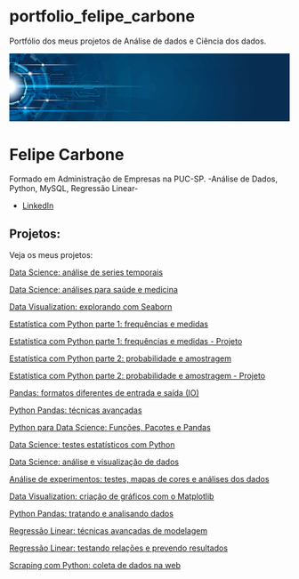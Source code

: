 # portfolio_felipe_carbone
Portfólio dos meus projetos de Análise de dados e Ciência dos dados. 



<p align="center">
  <img src="banner.png" >
</p>

# Felipe Carbone


Formado em Administração de Empresas na PUC-SP. -Análise de Dados, Python, MySQL, Regressão Linear-




* [LinkedIn](https://www.linkedin.com/in/felipeacarbone/)



## Projetos:
Veja os meus projetos:

[Data Science: análise de series temporais](https://github.com/FelipeACarbone/data_science_analises_series_temporais/blob/main/_Data%20Science_%20an%C3%A1lise%20de%20series%20temporais_1.ipynb)  

[Data Science: análises para saúde e medicina](https://github.com/FelipeACarbone/data_science_analise_saude_medicina/blob/main/Data%20Science_%20an%C3%A1lises%20para%20sa%C3%BAde%20e%20medicina2.ipynb)

[Data Visualization: explorando com Seaborn](https://github.com/FelipeACarbone/data_visualization_seaborn/blob/main/_Data_Visualization_explorando_com_Seaborn_3.ipynb)

[Estatística com Python parte 1: frequências e medidas](https://github.com/FelipeACarbone/estatistica_python/blob/main/Estat%C3%ADstica_com_Python_parte_1_frequ%C3%AAncias_e_medidas4.ipynb)

[Estatística com Python parte 1: frequências e medidas - Projeto](https://github.com/FelipeACarbone/estatistica_python/blob/main/projeto_estat%C3%ADstica_com_Python_parte_1_frequ%C3%AAncias_e_medidas.ipynb)

[Estatística com Python parte 2: probabilidade e amostragem](https://github.com/FelipeACarbone/estatistica_python_probabilidade_amostragem/blob/main/Estat%C3%ADstica_com_Python_parte_2_probabilidade_e_amostragem_.ipynb)

[Estatística com Python parte 2: probabilidade e amostragem - Projeto](https://github.com/FelipeACarbone/estatistica_python_probabilidade_amostragem/blob/main/projeto_estat%C3%ADstica_com_Python_parte_2_probabilidade_e_amostragem.ipynb)

[Pandas: formatos diferentes de entrada e saída (IO)](https://github.com/FelipeACarbone/pandas_formatos_entrada_saida/blob/main/Pandas_formatos_diferentes_de_entrada_e_sa%C3%ADda_(IO)8_.ipynb)

[Python Pandas: técnicas avançadas](https://github.com/FelipeACarbone/pandas_tecnicas_avancadas/blob/main/_Python_Pandas_t%C3%A9cnicas_avan%C3%A7adas_9.ipynb)

[Python para Data Science: Funções, Pacotes e Pandas](https://github.com/FelipeACarbone/python_datascience_funcoes_pacotes_pandas/blob/main/Python_para_Data_Science_Fun%C3%A7%C3%B5es,_Pacotes_e_Pandas10.ipynb)

[Data Science: testes estatísticos com Python](https://github.com/FelipeACarbone/testes_estatisticos_python/blob/main/Data_Science_testes_estat%C3%ADsticos_com_Python11.ipynb)

[Data Science: análise e visualização de dados](https://github.com/FelipeACarbone/python_visualizacao_dados/blob/main/_Data_Science_an%C3%A1lise_e_visualiza%C3%A7%C3%A3o_de_dados_12_.ipynb)

[Análise de experimentos: testes, mapas de cores e análises dos dados](https://github.com/FelipeACarbone/planejamento_analises_experimentacao/blob/main/Planejamento_experimentos_aula.ipynb)

[Data Visualization: criação de gráficos com o Matplotlib](https://github.com/FelipeACarbone/matplot_visualizacoes_graficas/blob/main/Matplot-Aula1.ipynb)

[Python Pandas: tratando e analisando dados](https://github.com/FelipeACarbone/python_pandas_tratando_dados)

[Regressão Linear: técnicas avançadas de modelagem](https://github.com/FelipeACarbone/regressao_linear_machine_learn/blob/main/regressao_linear.ipynb)

[Regressão Linear: testando relações e prevendo resultados](https://github.com/FelipeACarbone/regressao_linear_machine_learn_2/blob/main/regressao_linear_2.ipynb)

[Scraping com Python: coleta de dados na web](https://github.com/FelipeACarbone/web_scraping/blob/main/web_scraping.ipynb)










